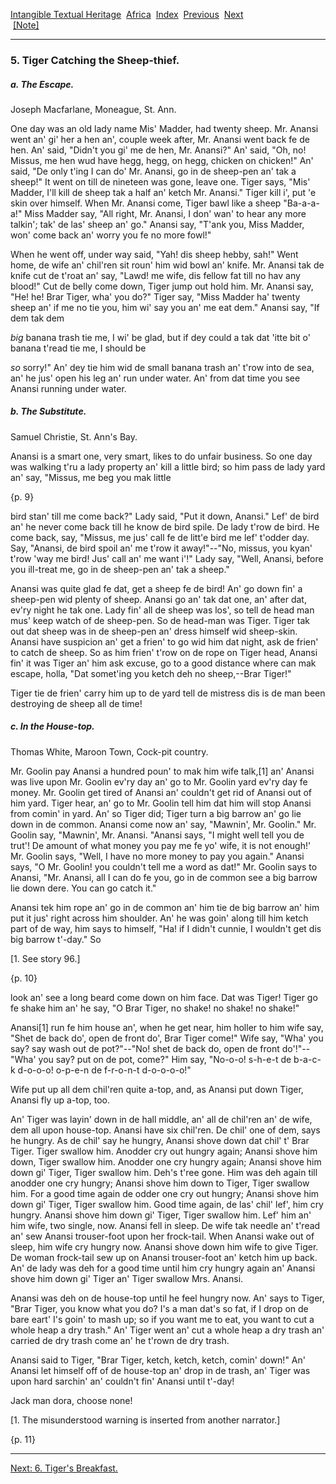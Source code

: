 [Intangible Textual Heritage](../../index)  [Africa](../index) 
[Index](index)  [Previous](jas004)  [Next](jas006)   
 [\[Note\]](jas005n)

------------------------------------------------------------------------

### 5. Tiger Catching the Sheep-thief.

##### a. The Escape.

Joseph Macfarlane, Moneague, St. Ann.

One day was an old lady name Mis' Madder, had twenty sheep. Mr. Anansi
went an' gi' her a hen an', couple week after, Mr. Anansi went back fe
de hen. An' said, "Didn't you gi' me de hen, Mr. Anansi?" An' said, "Oh,
no! Missus, me hen wud have hegg, hegg, on hegg, chicken on chicken!"
An' said, "De only t'ing I can do' Mr. Anansi, go in de sheep-pen an'
tak a sheep!" It went on till de nineteen was gone, leave one. Tiger
says, "Mis' Madder, I'll kill de sheep tak a half an' ketch Mr. Anansi."
Tiger kill i', put 'e skin over himself. When Mr. Anansi come, Tiger
bawl like a sheep "Ba-a-a-a!" Miss Madder say, "All right, Mr. Anansi, I
don' wan' to hear any more talkin'; tak' de las' sheep an' go." Anansi
say, "T'ank you, Miss Madder, won' come back an' worry you fe no more
fowl!"

When he went off, under way said, "Yah! dis sheep hebby, sah!" Went
home, de wife an' chil'ren sit roun' him wid bowl an' knife. Mr. Anansi
tak de knife cut de t'roat an' say, "Lawd! me wife, dis fellow fat till
no hav any blood!" Cut de belly come down, Tiger jump out hold him. Mr.
Anansi say, "He! he! Brar Tiger, wha' you do?" Tiger say, "Miss Madder
ha' twenty sheep an' if me no tie you, him wi' say you an' me eat dem."
Anansi say, "If dem tak dem

*big* banana trash tie me, I wi' be glad, but if dey could a tak dat
'itte bit o' banana t'read tie me, I should be

*so* sorry!" An' dey tie him wid de small banana trash an' t'row into de
sea, an' he jus' open his leg an' run under water. An' from dat time you
see Anansi running under water.

##### b. The Substitute.

Samuel Christie, St. Ann's Bay.

Anansi is a smart one, very smart, likes to do unfair business. So one
day was walking t'ru a lady property an' kill a little bird; so him pass
de lady yard an' say, "Missus, me beg you mak little

{p. 9}

bird stan' till me come back?" Lady said, "Put it down, Anansi." Lef' de
bird an' he never come back till he know de bird spile. De lady t'row de
bird. He come back, say, "Missus, me jus' call fe de litt'e bird me lef'
t'odder day. Say, "Anansi, de bird spoil an' me t'row it away!"--"No,
missus, you kyan' t'row 'way me bird! Jus' call an' me want i'!" Lady
say, "Well, Anansi, before you ill-treat me, go in de sheep-pen an' tak
a sheep."

Anansi was quite glad fe dat, get a sheep fe de bird! An' go down fin' a
sheep-pen wid plenty of sheep. Anansi go an' tak dat one, an' after dat,
ev'ry night he tak one. Lady fin' all de sheep was los', so tell de head
man mus' keep watch of de sheep-pen. So de head-man was Tiger. Tiger tak
out dat sheep was in de sheep-pen an' dress himself wid sheep-skin.
Anansi have suspicion an' get a frien' to go wid him dat night, ask de
frien' to catch de sheep. So as him frien' t'row on de rope on Tiger
head, Anansi fin' it was Tiger an' him ask excuse, go to a good distance
where can mak escape, holla, "Dat somet'ing you ketch deh no
sheep,--Brar Tiger!"

Tiger tie de frien' carry him up to de yard tell de mistress dis is de
man been destroying de sheep all de time!

##### c. In the House-top.

Thomas White, Maroon Town, Cock-pit country.

Mr. Goolin pay Anansi a hundred poun' to mak him wife talk,\[1\] an'
Anansi was live upon Mr. Goolin ev'ry day an' go to Mr. Goolin yard
ev'ry day fe money. Mr. Goolin get tired of Anansi an' couldn't get rid
of Anansi out of him yard. Tiger hear, an' go to Mr. Goolin tell him dat
him will stop Anansi from comin' in yard. An' so Tiger did; Tiger turn a
big barrow an' go lie down in de common. Anansi come now an' say,
"Mawnin', Mr. Goolin." Mr. Goolin say, "Mawnin', Mr. Anansi. "Anansi
says, "I might well tell you de trut'! De amount of what money you pay
me fe yo' wife, it is not enough!' Mr. Goolin says, "Well, I have no
more money to pay you again." Anansi says, "O Mr. Goolin! you couldn't
tell me a word as dat!" Mr. Goolin says to Anansi, "Mr. Anansi, all I
can do fe you, go in de common see a big barrow lie down dere. You can
go catch it."

Anansi tek him rope an' go in de common an' him tie de big barrow an'
him put it jus' right across him shoulder. An' he was goin' along till
him ketch part of de way, him says to himself, "Ha! if I didn't cunnie,
I wouldn't get dis big barrow t'-day." So

\[1. See story 96.\]

{p. 10}

look an' see a long beard come down on him face. Dat was Tiger! Tiger go
fe shake him an' he say, "O Brar Tiger, no shake! no shake! no shake!"

Anansi\[1\] run fe him house an', when he get near, him holler to him
wife say, "Shet de back do', open de front do', Brar Tiger come!" Wife
say, "Wha' you say? say wash out de pot?"--"No! shet de back do, open de
front do'!"--"Wha' you say? put on de pot, come?" Him say, "No-o-o!
s-h-e-t de b-a-c-k d-o-o-o! o-p-e-n de f-r-o-n-t d-o-o-o-o!"

Wife put up all dem chil'ren quite a-top, and, as Anansi put down Tiger,
Anansi fly up a-top, too.

An' Tiger was layin' down in de hall middle, an' all de chil'ren an' de
wife, dem all upon house-top. Anansi have six chil'ren. De chil' one of
dem, says he hungry. As de chil' say he hungry, Anansi shove down dat
chil' t' Brar Tiger. Tiger swallow him. Anodder cry out hungry again;
Anansi shove him down, Tiger swallow him. Anodder one cry hungry again;
Anansi shove him down gi' Tiger, Tiger swallow him. Deh's t'ree gone.
Him was deh again till anodder one cry hungry; Anansi shove him down to
Tiger, Tiger swallow him. For a good time again de odder one cry out
hungry; Anansi shove him down gi' Tiger, Tiger swallow him. Good time
again, de las' chil' lef', him cry hungry. Anansi shove him down gi'
Tiger, Tiger swallow him. Lef' him an' him wife, two single, now. Anansi
fell in sleep. De wife tak needle an' t'read an' sew Anansi trouser-foot
upon her frock-tail. When Anansi wake out of sleep, him wife cry hungry
now. Anansi shove down him wife to give Tiger. De woman frock-tail sew
up on Anansi trouser-foot an' ketch him up back. An' de lady was deh for
a good time until him cry hungry again an' Anansi shove him down gi'
Tiger an' Tiger swallow Mrs. Anansi.

Anansi was deh on de house-top until he feel hungry now. An' says to
Tiger, "Brar Tiger, you know what you do? I's a man dat's so fat, if I
drop on de bare eart' I's goin' to mash up; so if you want me to eat,
you want to cut a whole heap a dry trash." An' Tiger went an' cut a
whole heap a dry trash an' carried de dry trash come an' he t'rown de
dry trash.

Anansi said to Tiger, "Brar Tiger, ketch, ketch, ketch, comin' down!"
An' Anansi let himself off of de house-top an' drop in de trash, an'
Tiger was upon hard sarchin' an' couldn't fin' Anansi until t'-day!

Jack man dora, choose none!

\[1. The misunderstood warning is inserted from another narrator.\]

{p. 11}

------------------------------------------------------------------------

[Next: 6. Tiger's Breakfast.](jas006)
